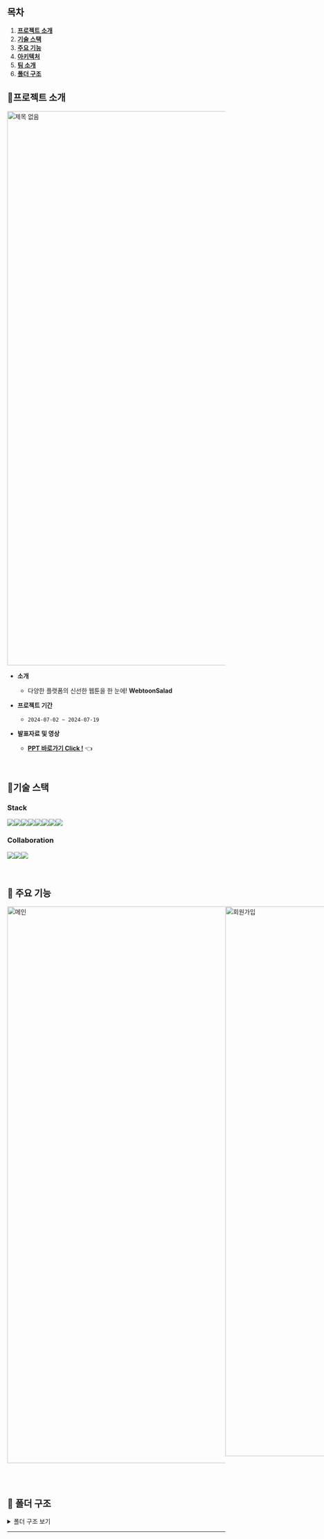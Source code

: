 ## 목차

1. [**프로젝트 소개**](#1)
2. [**기술 스택**](#2)
3. [**주요 기능**](#3)
4. [**아키텍처**](#4)
5. [**팀 소개**](#5)
6. [**폴더 구조**](#6)

<div id="1"></div>

## 📌프로젝트 소개
<img width="1280" alt="제목 없음" src="https://github.com/user-attachments/assets/3d7c34d9-7714-47f8-9262-7f3743d7073b">

<!-- <img width="1280" alt="기획배경" src="https://github.com/user-attachments/assets/19adf54e-e018-4eb3-a3a7-774809b534ad">
<img width="1280" alt="문제점" src="https://github.com/user-attachments/assets/35a98a0d-f61a-4726-8af1-d506e27a3aff">
<img width="1280" alt="그래서" src="https://github.com/user-attachments/assets/3c3f85aa-19c4-440f-a05d-d43e761b9710"> -->

- **소개**

  - 다양한 플랫폼의 신선한 웹툰을 한 눈에! **WebtoonSalad**<br/>

- **프로젝트 기간**

  - ```2024-07-02 ~ 2024-07-19``` <br/>


- **발표자료 및 영상**
  - [**PPT 바로가기 Click !**](https://drive.google.com/file/d/1MRQRrBvDkOaiY8XIKcfj3ZbXTnZDG8U0/view?usp=sharing) 👈

<br/>

<div id="2"></div>

## 📌기술 스택

### Stack

<div style="display: flex;">
  <img src="https://img.shields.io/badge/java-007396?style=for-the-badge&logo=java&logoColor=white">
  <img src="https://img.shields.io/badge/python-3776AB?style=for-the-badge&logo=python&logoColor=white"> 
  <img src="https://img.shields.io/badge/html5-E34F26?style=for-the-badge&logo=html5&logoColor=white"> 
  <img src="https://img.shields.io/badge/css3-1572B6?style=for-the-badge&logo=css3&logoColor=white">
  <img src="https://img.shields.io/badge/javascript-F7DF1E?style=for-the-badge&logo=javascript&logoColor=black">
  <img src="https://img.shields.io/badge/spring-6DB33F?style=for-the-badge&logo=spring&logoColor=white">
  <img src="https://img.shields.io/badge/apache tomcat-F8DC75?style=for-the-badge&logo=apachetomcat&logoColor=white">
  <img src="https://img.shields.io/badge/oracle-F80000?style=for-the-badge&logo=oracle&logoColor=white">
</div>

### Collaboration

<div style="display: flex;">
  <img src="https://img.shields.io/badge/figma-%23F24E1E?style=for-the-badge&logo=figma&logoColor=white" />
  <img src="https://img.shields.io/badge/notion-000000?style=for-the-badge&logo=notion&logoColor=white" />
  <img src="https://img.shields.io/badge/github-181717?style=for-the-badge&logo=github&logoColor=white" />
</div>

<br/>
<!--
- Spring Tool Suite 3.9.11 (STS 3)
- Java 8(1.8)
- Spring Framework 5.3.20.
- tomcat 9.0.37
- Maven 3.6.1 (EMBEDDED in STS 3)
- Oracle 21c Version 21.3.0.0.0
-->

<br/>

<div id="3"></div>

## 📌 주요 기능

<div style="display: flex;">
  <img width="1286" alt="메인" src="https://github.com/user-attachments/assets/9543d0e9-1342-47d0-93ec-7fe9d66bb3e5">
  <img width="1270" alt="회원가입" src="https://github.com/user-attachments/assets/0ef74159-95ba-4587-af6b-0a9d5758f3e0">
  <img width="1279" alt="로그인" src="https://github.com/user-attachments/assets/bd922a83-c893-496c-95bd-4758fab7c631">
  <img width="1296" alt="웹툰" src="https://github.com/user-attachments/assets/ba057faa-5380-4999-945b-bcbdd6f7d54a">
  <img width="1310" alt="한줄평" src="https://github.com/user-attachments/assets/c1eeba43-8d35-458d-959f-d3fdf36d1d1c">
  <img width="1315" alt="찜" src="https://github.com/user-attachments/assets/e0c0f424-19c1-42f1-90fa-ec7594243b54">
  <img width="1324" alt="와글와글" src="https://github.com/user-attachments/assets/7a181c0f-73a2-483f-b80d-48785091695a">
  <img width="1329" alt="와글와글2" src="https://github.com/user-attachments/assets/d0842eb6-9657-41bf-9269-5baf916d1caf">
  <img width="1333" alt="친구찜꽁" src="https://github.com/user-attachments/assets/dea8d47f-c16c-485b-815c-e37077e1e333">
  <img width="1328" alt="마이리포트" src="https://github.com/user-attachments/assets/2a3659bd-6d51-41df-a1e8-b48836622d6b">
</div>

<div id="6"></div>

## 📁 폴더 구조

<details>
<summary>폴더 구조 보기</summary>
  
```
C:.
│  .classpath
│  .gitignore
│  .project
│  pom.xml
│  
├─.settings
│      .jsdtscope
│      org.eclipse.jdt.core.prefs
│      org.eclipse.wst.common.component
│      org.eclipse.wst.common.project.facet.core.xml
│      org.eclipse.wst.jsdt.ui.superType.container
│      org.eclipse.wst.jsdt.ui.superType.name
│      org.eclipse.wst.validation.prefs
│      
├─src
│  ├─main
│  │  ├─java
│  │  │  └─com
│  │  │      └─webtoonsalad
│  │  │          ├─controller
│  │  │          │      CommentController.java
│  │  │          │      CommonController.java
│  │  │          │      JJimController.java
│  │  │          │      LikeCommentController.java
│  │  │          │      MyPageController.java
│  │  │          │      ReportController.java
│  │  │          │      SampleController.java
│  │  │          │      SignupController.java
│  │  │          │      UserController.java
│  │  │          │      WagleController.java
│  │  │          │      WebtoonController.java
│  │  │          │      
│  │  │          ├─dto
│  │  │          │      AuthDTO.java
│  │  │          │      CommentDTO.java
│  │  │          │      JJimDTO.java
│  │  │          │      LikeCommentDTO.java
│  │  │          │      LikeReplyDTO.java
│  │  │          │      LikeWagleDTO.java
│  │  │          │      PageDTO.java
│  │  │          │      ReplyCreateDTO.java
│  │  │          │      ReplyCriteria.java
│  │  │          │      ReplyDTO.java
│  │  │          │      SignupDTO.java
│  │  │          │      UserDTO.java
│  │  │          │      WagleCreateDTO.java
│  │  │          │      WagleCriteria.java
│  │  │          │      WagleDetailDTO.java
│  │  │          │      WagleListDTO.java
│  │  │          │      WagleUpdateDTO.java
│  │  │          │      WebtoonDTO.java
│  │  │          │      
│  │  │          ├─integration
│  │  │          │      WebtoonApi.java
│  │  │          │      
│  │  │          ├─mapper
│  │  │          │      CommentMapper.java
│  │  │          │      JJimMapper.java
│  │  │          │      LikeCommentMapper.java
│  │  │          │      LikeReplyMapper.java
│  │  │          │      LikeWagleMapper.java
│  │  │          │      ReplyMapper.java
│  │  │          │      ReportMapper.java
│  │  │          │      SignupMapper.java
│  │  │          │      UserMapper.java
│  │  │          │      WagleMapper.java
│  │  │          │      WebtoonMapper.java
│  │  │          │      
│  │  │          ├─security
│  │  │          │  │  CustomAccessDeniedHandler.java
│  │  │          │  │  CustomLoginSuccessHandler.java
│  │  │          │  │  CustomUserDetailsService.java
│  │  │          │  │  
│  │  │          │  └─domain
│  │  │          │          CustomUser.java
│  │  │          │          
│  │  │          └─service
│  │  │                  CommentService.java
│  │  │                  CommentServiceImpl.java
│  │  │                  JJimService.java
│  │  │                  JJimServiceImpl.java
│  │  │                  LikeCommentService.java
│  │  │                  LikeCommentServiceImpl.java
│  │  │                  LikeReplyService.java
│  │  │                  LikeReplyServiceImpl.java
│  │  │                  LikeWagleService.java
│  │  │                  LikeWagleServiceImpl.java
│  │  │                  ReplyService.java
│  │  │                  ReplyServiceImpl.java
│  │  │                  ReportService.java
│  │  │                  ReportServiceImpl.java
│  │  │                  SignupService.java
│  │  │                  SignupServiceImpl.java
│  │  │                  UserService.java
│  │  │                  UserServiceImpl.java
│  │  │                  WagleService.java
│  │  │                  WagleServiceImpl.java
│  │  │                  WebtoonApiService.java
│  │  │                  WebtoonService.java
│  │  │                  WebtoonServiceImpl.java
│  │  │                  
│  │  ├─resources
│  │  │  │  log4j.xml
│  │  │  │  log4jdbc.log4j2.properties
│  │  │  │  
│  │  │  └─com
│  │  │      └─webtoonsalad
│  │  │          └─mapper
│  │  │                  CommentMapper.xml
│  │  │                  JJimMapper.xml
│  │  │                  LikeCommentMapper.xml
│  │  │                  LikeReplyMapper.xml
│  │  │                  LikeWagleMapper.xml
│  │  │                  ReplyMapper.xml
│  │  │                  ReportMapper.xml
│  │  │                  SignupMapper.xml
│  │  │                  UserMapper.xml
│  │  │                  WagleMapper.xml
│  │  │                  WebtoonMapper.xml
│  │  │                  
│  │  └─webapp
│  │      ├─META-INF
│  │      │  │  MANIFEST.MF
│  │      │  │  
│  │      │  └─maven
│  │      │      └─com.webtoonsalad
│  │      │          └─controller
│  │      │                  pom.properties
│  │      │                  pom.xml
│  │      │                  
│  │      ├─resources
│  │      │  └─images
│  │      │          github.png
│  │      │          hire_me.jpg
│  │      │          icon_logo1.png
│  │      │          icon_logo2.png
│  │      │          logo.png
│  │      │          text_logo.png
│  │      │          top_button.png
│  │      │          
│  │      └─WEB-INF
│  │          │  web.xml
│  │          │  
│  │          ├─resources
│  │          │  ├─css
│  │          │  │  │  aside.css
│  │          │  │  │  customLogin.css
│  │          │  │  │  footer.css
│  │          │  │  │  header.css
│  │          │  │  │  jjim.css
│  │          │  │  │  rightaside.css
│  │          │  │  │  signup.css
│  │          │  │  │  
│  │          │  │  ├─mypage
│  │          │  │  │      chart.css
│  │          │  │  │      mypage.css
│  │          │  │  │      
│  │          │  │  ├─wagle
│  │          │  │  │      wagleDetail.css
│  │          │  │  │      wagleList.css
│  │          │  │  │      wagleModify.css
│  │          │  │  │      wagleRegister.css
│  │          │  │  │      
│  │          │  │  └─webtoon
│  │          │  │          detail.css
│  │          │  │          home.css
│  │          │  │          
│  │          │  └─img
│  │          │          like.png
│  │          │          
│  │          ├─spring
│  │          │  │  root-context.xml
│  │          │  │  security-context.xml
│  │          │  │  
│  │          │  └─appServlet
│  │          │          servlet-context.xml
│  │          │          
│  │          └─views
│  │              │  accessError.jsp
│  │              │  customLogin.jsp
│  │              │  customLogout.jsp
│  │              │  footer.jsp
│  │              │  header.jsp
│  │              │  leftaside.jsp
│  │              │  modal.jsp
│  │              │  rightaside.jsp
│  │              │  signup.jsp
│  │              │  
│  │              ├─jjim
│  │              │      jjim.jsp
│  │              │      list.jsp
│  │              │      
│  │              ├─mypage
│  │              │      mypage.jsp
│  │              │      myreport.jsp
│  │              │      userinfo.jsp
│  │              │      
│  │              ├─wagle
│  │              │      detail.jsp
│  │              │      list.jsp
│  │              │      modify.jsp
│  │              │      register.jsp
│  │              │      
│  │              └─webtoon
│  │                      detail.jsp
│  │                      home.jsp
│  │                      
│  └─test
│      ├─java
│      │  └─com
│      │      ├─webtoon
│      │      │  └─persistence
│      │      │          DataSourceTest.java
│      │      │          DataSourceTests2.java
│      │      │          JDBCTests.java
│      │      │          
│      │      └─webtoonsalad
│      │          ├─controller
│      │          │      UserControllerTests.java
│      │          │      
│      │          ├─mapper
│      │          │      CommentMapperTests.java
│      │          │      JJimMapperTest.java
│      │          │      LikeCommentMapperTests.java
│      │          │      LikeWagleTests.java
│      │          │      MemberMapperTest.java
│      │          │      ReplyCreateSelectKeyTests.java
│      │          │      ReplyDeleteTests.java
│      │          │      ReplyGetListWithPagingTests.java
│      │          │      ReplySelectTests.java
│      │          │      SignupMapperTests.java
│      │          │      WagleCreateSelectKeyTests.java
│      │          │      WagleCreateTests.java
│      │          │      WagleDeleteTests.java
│      │          │      WagleDetailTests.java
│      │          │      WagleSelectTests.java
│      │          │      WagleSelectWithPagingTests.java
│      │          │      WagleUpdateTests.java
│      │          │      WebtoonDayListTests.java
│      │          │      WebtoonDetailTests.java
│      │          │      WebtoonListTests.java
│      │          │      
│      │          ├─security
│      │          │      MemberTests.java
│      │          │      MemberTests2.java
│      │          │      
│      │          └─service
│      │                  JJimServiceTest.java
│      │                  ReplyGetListTests.java
│      │                  ReplyGetListWithPagingTests.java
│      │                  ReplyRegisterTests.java
│      │                  ReplyRemoveTests.java
│      │                  ReplyServiceTests.java
│      │                  WagleDeleteTests.java
│      │                  WagleGetDetailWagleTests.java
│      │                  WagleGetListTests.java
│      │                  WagleGetListWithPagingTests.java
│      │                  WagleRegisterTests.java
│      │                  WagleServiceTests.java
│      │                  WagleUpdateTests.java
│      │                  WebtoonApiServiceTests.java
│      │                  
│      └─resources
│              log4j.xml
│              
└─target
    ├─classes
    │  │  log4j.xml
    │  │  log4jdbc.log4j2.properties
    │  │  
    │  └─com
    │      └─webtoonsalad
    │          ├─controller
    │          │      CommentController.class
    │          │      CommonController.class
    │          │      JJimController.class
    │          │      LikeCommentController.class
    │          │      MyPageController.class
    │          │      ReportController.class
    │          │      SampleController.class
    │          │      SignupController.class
    │          │      UserController.class
    │          │      WagleController.class
    │          │      WebtoonController.class
    │          │      
    │          ├─dto
    │          │      AuthDTO.class
    │          │      CommentDTO.class
    │          │      JJimDTO.class
    │          │      LikeCommentDTO.class
    │          │      LikeReplyDTO.class
    │          │      LikeWagleDTO.class
    │          │      PageDTO.class
    │          │      ReplyCreateDTO.class
    │          │      ReplyCriteria.class
    │          │      ReplyDTO.class
    │          │      SignupDTO.class
    │          │      UserDTO.class
    │          │      WagleCreateDTO.class
    │          │      WagleCriteria.class
    │          │      WagleDetailDTO.class
    │          │      WagleListDTO.class
    │          │      WagleUpdateDTO.class
    │          │      WebtoonDTO.class
    │          │      
    │          ├─integration
    │          │      WebtoonApi.class
    │          │      
    │          ├─mapper
    │          │      CommentMapper.class
    │          │      CommentMapper.xml
    │          │      JJimMapper.class
    │          │      JJimMapper.xml
    │          │      LikeCommentMapper.class
    │          │      LikeCommentMapper.xml
    │          │      LikeReplyMapper.class
    │          │      LikeReplyMapper.xml
    │          │      LikeWagleMapper.class
    │          │      LikeWagleMapper.xml
    │          │      ReplyMapper.class
    │          │      ReplyMapper.xml
    │          │      ReportMapper.class
    │          │      ReportMapper.xml
    │          │      SignupMapper.class
    │          │      SignupMapper.xml
    │          │      UserMapper.class
    │          │      UserMapper.xml
    │          │      WagleMapper.class
    │          │      WagleMapper.xml
    │          │      WebtoonMapper.class
    │          │      WebtoonMapper.xml
    │          │      
    │          ├─security
    │          │  │  CustomAccessDeniedHandler.class
    │          │  │  CustomLoginSuccessHandler.class
    │          │  │  CustomUserDetailsService.class
    │          │  │  
    │          │  └─domain
    │          │          CustomUser.class
    │          │          
    │          └─service
    │                  CommentService.class
    │                  CommentServiceImpl.class
    │                  JJimService.class
    │                  JJimServiceImpl.class
    │                  LikeCommentService.class
    │                  LikeCommentServiceImpl.class
    │                  LikeReplyService.class
    │                  LikeReplyServiceImpl.class
    │                  LikeWagleService.class
    │                  LikeWagleServiceImpl.class
    │                  ReplyService.class
    │                  ReplyServiceImpl.class
    │                  ReportService.class
    │                  ReportServiceImpl.class
    │                  SignupService.class
    │                  SignupServiceImpl.class
    │                  UserService.class
    │                  UserServiceImpl.class
    │                  WagleService.class
    │                  WagleServiceImpl.class
    │                  WebtoonApiService.class
    │                  WebtoonService.class
    │                  WebtoonServiceImpl.class
    │                  
    ├─m2e-wtp
    │  └─web-resources
    │      └─META-INF
    │          │  MANIFEST.MF
    │          │  
    │          └─maven
    │              └─com.webtoonsalad
    │                  └─controller
    │                          pom.properties
    │                          pom.xml
    │                          
    └─test-classes
        │  log4j.xml
        │  
        └─com
            ├─webtoon
            │  └─persistence
            │          DataSourceTest.class
            │          DataSourceTests2.class
            │          JDBCTests.class
            │          
            └─webtoonsalad
                ├─controller
                │      UserControllerTests.class
                │      
                ├─mapper
                │      CommentMapperTests.class
                │      JJimMapperTest.class
                │      LikeCommentMapperTests.class
                │      LikeWagleTests.class
                │      MemberMapperTest.class
                │      ReplyCreateSelectKeyTests.class
                │      ReplyDeleteTests.class
                │      ReplyGetListWithPagingTests.class
                │      ReplySelectTests.class
                │      SignupMapperTests.class
                │      WagleCreateSelectKeyTests.class
                │      WagleCreateTests.class
                │      WagleDeleteTests.class
                │      WagleDetailTests.class
                │      WagleSelectTests.class
                │      WagleSelectWithPagingTests.class
                │      WagleUpdateTests.class
                │      WebtoonDayListTests.class
                │      WebtoonDetailTests.class
                │      WebtoonListTests.class
                │      
                ├─security
                │      MemberTests.class
                │      MemberTests2.class
                │      
                └─service
                        JJimServiceTest.class
                        ReplyGetListTests.class
                        ReplyGetListWithPagingTests.class
                        ReplyRegisterTests.class
                        ReplyRemoveTests.class
                        ReplyServiceTests.class
                        WagleDeleteTests.class
                        WagleGetDetailWagleTests.class
                        WagleGetListTests.class
                        WagleGetListWithPagingTests.class
                        WagleRegisterTests.class
                        WagleServiceTests.class
                        WagleUpdateTests.class
                        WebtoonApiServiceTests.class
                        
```

</details>

---

